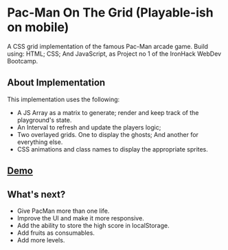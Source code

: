 # Pac-Man On The Grid (Playable-ish on mobile)

A CSS grid implementation of the famous Pac-Man arcade game. Build using: HTML; CSS; And JavaScript, as Project no 1 of the IronHack WebDev Bootcamp.

## About Implementation
This implementation uses the following:

- A JS Array as a matrix to generate; render and keep track of the playground's state.
- An Interval to refresh and update the players logic;
- Two overlayed grids. One to display the ghosts; And another for everything else.
- CSS animations and class names to display the appropriate sprites.

## [Demo](https://haroun-b.github.io/pacman-on-the-grid/)

## What's next?
- Give PacMan more than one life.
- Improve the UI and make it more responsive.
- Add the ability to store the high score in localStorage.
- Add fruits as consumables.
- Add more levels.